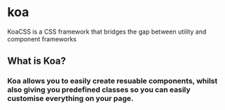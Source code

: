 # koa
KoaCSS is a CSS framework that bridges the gap between utility and component frameworks

## What is Koa?
### Koa allows you to easily create resuable components, whilst also giving you predefined classes so you can easily customise everything on your page.
